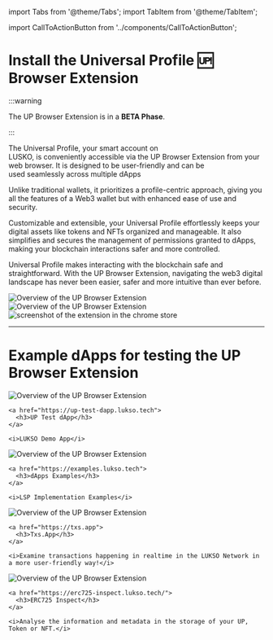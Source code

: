 import Tabs from '@theme/Tabs';
import TabItem from '@theme/TabItem';

import CallToActionButton from '../components/CallToActionButton';

# Install the Universal Profile 🆙 Browser Extension

:::warning

The UP Browser Extension is in a **BETA Phase**.

:::

The Universal Profile, your smart account on LUSKO, is conveniently accessible via the UP Browser Extension from your web browser. It is designed to be user-friendly and can be used seamlessly across multiple dApps

Unlike traditional wallets, it prioritizes a profile-centric approach, giving you all the features of a Web3 wallet but with enhanced ease of use and security.

Customizable and extensible, your Universal Profile effortlessly keeps your digital assets like tokens and NFTs organized and manageable. It also simplifies and secures the management of permissions granted to dApps, making your blockchain interactions safer and more controlled.

Universal Profile makes interacting with the blockchain safe and straightforward. With the UP Browser Extension, navigating the web3 digital landscape has never been easier, safer and more intuitive than ever before.

<div className="row" style={{ marginBottom: '2em', textAlign: 'center', justifyContent: 'center' }}>

  <div className="col">
    <img src="/img/extension/up-extension-showcase-1.png" alt="Overview of the UP Browser Extension" style={{ maxWidth: '300px' }} />
  
  </div>

  <div className="col">
    <img src="/img/extension/up-extension-showcase-2.png" alt="Overview of the UP Browser Extension" style={{ maxWidth: '300px' }} />
  
  </div>

</div>

<div className="row" style={{ marginBottom: '2em' }}>
  <div className="col">
    <CallToActionButton
      text="Download for Chrome / Brave"
      color="white"
      link="https://chrome.google.com/webstore/detail/universal-profiles/abpickdkkbnbcoepogfhkhennhfhehfn"
      icon="fa6-brands:chrome"
    />
  </div>
  <div className="col">
    <CallToActionButton
      text="Download for Edge"
      color="white"
      bgColor="#303846"
      link="https://chrome.google.com/webstore/detail/universal-profiles/abpickdkkbnbcoepogfhkhennhfhehfn"
      icon="mingcute:edge-fill"
    />
  </div>
</div>

<div style={{textAlign: 'center'}}>
  <img src="/img/extension/chrome-store.png" alt="screenshot of the extension in the chrome store" style={{ maxWidth: '500px' }} />

</div>

---

# Example dApps for testing the UP Browser Extension

<div className="row" style={{ marginBottom: '2em', textAlign: 'center', justifyContent: 'center' }}>

  <div className="col" style={{ marginBottom: '2em' }}>
    <img src="/img/example-dapp-up-test-dapp.png" alt="Overview of the UP Browser Extension" style={{ maxWidth: '300px' }} />
    
    <a href="https://up-test-dapp.lukso.tech">
      <h3>UP Test dApp</h3>
    </a>

    <i>LUKSO Demo App</i>

  </div>

  <div className="col" style={{ marginBottom: '2em' }}>
    <img src="/img/example-dapps.png" alt="Overview of the UP Browser Extension" style={{ maxWidth: '300px' }} />
    
    <a href="https://examples.lukso.tech">
      <h3>dApps Examples</h3>
    </a>

    <i>LSP Implementation Examples</i>

  </div>

  <div className="col" style={{ marginBottom: '2em' }}>
    <img src="/img/example-dapp-tsx-app.png" alt="Overview of the UP Browser Extension" style={{ maxWidth: '300px' }} />
    
    <a href="https://txs.app">
      <h3>Txs.App</h3>
    </a>

    <i>Examine transactions happening in realtime in the LUKSO Network in a more user-friendly way!</i>

  </div>

  <div className="col" style={{ marginBottom: '2em' }}>
    <img src="/img/example-dapp-erc725-inspect.png" alt="Overview of the UP Browser Extension" style={{ maxWidth: '300px' }} />

    <a href="https://erc725-inspect.lukso.tech/">
      <h3>ERC725 Inspect</h3>
    </a>

    <i>Analyse the information and metadata in the storage of your UP, Token or NFT.</i>

  </div>

</div>
